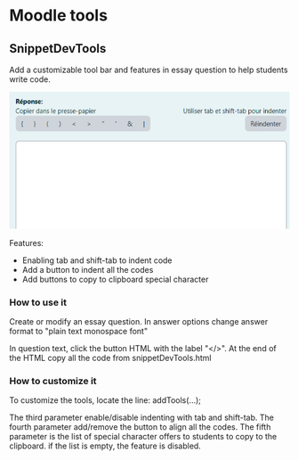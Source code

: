 # Moodle tools
## SnippetDevTools
Add a customizable tool bar and features in essay question to help students write code. 

![Preview](https://github.com/mathieu55/MoodleTools/blob/main/doc/img/DevToolsPreview.png?raw=true)

Features:
- Enabling tab and shift-tab to indent code 
- Add a button to indent all the codes
- Add buttons to copy to clipboard special character

### How to use it
Create or modify an essay question.
In answer options change answer format to "plain text monospace font"

In question text, click the button HTML with the label "</>".
At the end of the HTML copy all the code from snippetDevTools.html

### How to customize it
To customize the tools, locate the line: addTools(...);

The third parameter enable/disable indenting with tab and shift-tab.
The fourth parameter add/remove the button to align all the codes.
The fifth parameter is the list of special character offers to students to copy to the clipboard.
if the list is empty, the feature is disabled.
